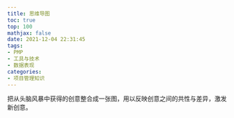 ```yaml
---
title: 思维导图
toc: true
top: 100
mathjax: false
date: 2021-12-04 22:31:45
tags:
- PMP
- 工具与技术
- 数据表现
categories:
- 项目管理知识
---
```

把从头脑风暴中获得的创意整合成一张图，用以反映创意之间的共性与差异，激发新创意。
